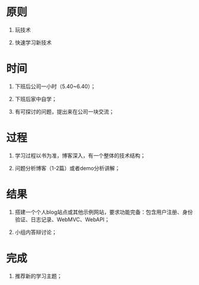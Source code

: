 # 原则

1. 玩技术

1. 快速学习新技术

# 时间

1. 下班后公司一小时（5.40~6.40）；

1. 下班后家中自学；

1. 有可探讨的问题，提出来在公司一块交流；

# 过程

1. 学习过程以书为准，博客深入，有一个整体的技术结构；

1. 问题分析博客（1-2篇）或者demo分析讲解；

# 结果

1. 搭建一个个人blog站点或其他示例网站，要求功能完备：包含用户注册、身份验证、日志记录、WebMVC、WebAPI；

1. 小组内答辩讨论；

# 完成

1. 推荐新的学习主题；



